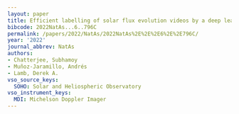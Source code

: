 ```yaml
---
layout: paper
title: Efficient labelling of solar flux evolution videos by a deep learning model
bibcode: 2022NatAs...6..796C
permalink: /papers/2022/NatAs/2022NatAs%2E%2E%2E6%2E%2E796C/
year: '2022'
journal_abbrev: NatAs
authors:
- Chatterjee, Subhamoy
- Muñoz-Jaramillo, Andrés
- Lamb, Derek A.
vso_source_keys:
  SOHO: Solar and Heliospheric Observatory
vso_instrument_keys:
  MDI: Michelson Doppler Imager
---
```


